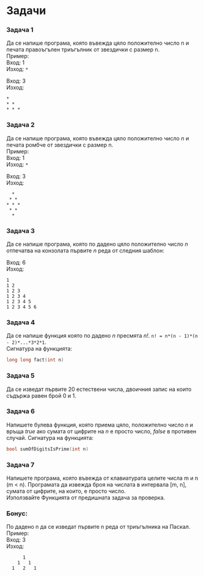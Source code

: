 # Задачи

### Задача 1

Да се напише програма, която въвежда цяло положително число n и печата правоъгълен триъгълник от звездички с размер n. \
Пример: \
Вход: 1 \
Изход: `*` 

Вход: 3 \
Изход: 
```
*
* *
* * *
```

### Задача 2

Да се напише програма, която въвежда цяло положително число *n* и печата ромбче от звездички с размер n. \
Пример: \
Вход:   1 \
Изход: `*` 

Вход: 3 \
Изход: 
```
  *  
 * * 
* * *
 * * 
  *  
```

### Задача 3

Да се напише програма, която по дадено цяло положително число *n* отпечатва на конзолата първите *n* реда от следния шаблон:

Вход: 6 \
Изход: 
```
1
1 2
1 2 3
1 2 3 4
1 2 3 4 5
1 2 3 4 5 6
```

### Задача 4

Да се напише функция която по дадено *n* пресмята *n!*. `n! = n*(n - 1)*(n - 2)*...*3*2*1`. \
Сигнатура на функцията: 
```cpp 
long long fact(int n)
```

### Задача 5

Да се изведат първите 20 естествени числа, двоичния запис на които съдържа равен брой 0 и 1.

### Задача 6

Напишете булева функция, която приема цяло, положително число *n* и връща *true* ако сумата от цифрите на *n* е просто число, *false* в противен случай.
Сигнатура на функцията:
```cpp
bool sumOfDigitsIsPrime(int n)
```

### Задача 7

Напишете програма, която въвежда от клавиатурата цeлите числа m и n (m < n). Програмата да извежда броя на числата в интервала [m, n], сумата от цифрите, на които, е просто число. \
Използвайте Функцията от предишната задача за проверка.

### Бонус:
По дадено n да се изведат първите n реда от триъгълника на Паскал. \
Пример: \
Вход: 3 \
Изход: 
```
      1   
    1   1   
  1   2   1   
```
